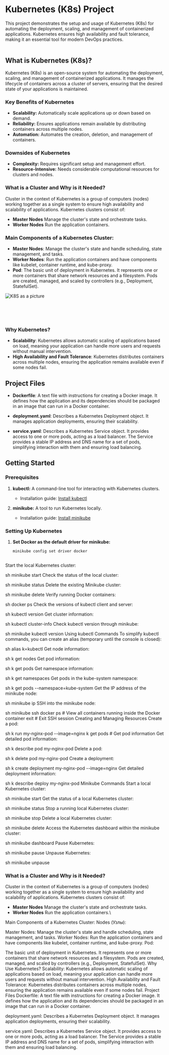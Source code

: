 # Kubernetes (K8s) Project

This project demonstrates the setup and usage of Kubernetes (K8s) for automating the deployment, scaling, and management of containerized applications. Kubernetes ensures high availability and fault tolerance, making it an essential tool for modern DevOps practices.
<br>
<br>

## What is Kubernetes (K8s)?

Kubernetes (K8s) is an open-source system for automating the deployment, scaling, and management of containerized applications. It manages the lifecycle of containers across a cluster of servers, ensuring that the desired state of your applications is maintained.

### Key Benefits of Kubernetes

- **Scalability:** Automatically scale applications up or down based on demand.
- **Reliability:** Ensures applications remain available by distributing containers across multiple nodes.
- **Automation:** Automates the creation, deletion, and management of containers.

### Downsides of Kubernetes

- **Complexity:** Requires significant setup and management effort.
- **Resource-Intensive:** Needs considerable computational resources for clusters and nodes.  
### What is a Cluster and Why is it Needed?
Cluster in the context of Kubernetes is a group of computers (nodes) working together as a single system to ensure high availability and scalability of applications. Kubernetes clusters consist of:

- **Master Nodes** Manage the cluster's state and orchestrate tasks.
- **Worker Nodes** Run the application containers.


### Main Components of a Kubernetes Cluster:

- **Master Nodes**: Manage the cluster's state and handle scheduling, state management, and tasks.
- **Worker Nodes**: Run the application containers and have components like kubelet, container runtime, and kube-proxy.  
- **Pod**: The basic unit of deployment in Kubernetes. It represents one or more containers that share network resources and a filesystem. Pods are created, managed, and scaled by controllers (e.g., Deployment, StatefulSet).  



![K8S as a picture](https://cdn.thenewstack.io/media/2023/10/579e1d5e-image3.png)  


<br>
<br>
<br>


### Why Kubernetes?
- **Scalability**: Kubernetes allows automatic scaling of applications based on load, meaning your application can handle more users and requests without manual intervention.  
- **High Availability and Fault Tolerance**: Kubernetes distributes containers across multiple nodes, ensuring the application remains available even if some nodes fail.  


## Project Files
- **Dockerfile**: A text file with instructions for creating a Docker image. It defines how the application and its dependencies should be packaged in an image that can run in a Docker container.


- **deployment.yaml**: Describes a Kubernetes Deployment object. It manages application deployments, ensuring their scalability.


- **service.yaml**: Describes a Kubernetes Service object. It provides access to one or more pods, acting as a load balancer. The Service provides a stable IP address and DNS name for a set of pods, simplifying interaction with them and ensuring load balancing.



## Getting Started

### Prerequisites

1. **kubectl:** A command-line tool for interacting with Kubernetes clusters.
    - Installation guide: [Install kubectl](https://kubernetes.io/docs/tasks/tools/install-kubectl/)

2. **minikube:** A tool to run Kubernetes locally.
    - Installation guide: [Install minikube](https://kubernetes.io/docs/tasks/tools/install-minikube/)

### Setting Up Kubernetes

1. **Set Docker as the default driver for minikube:**
   ```sh
   minikube config set driver docker



Start the local Kubernetes cluster:

sh
minikube start
Check the status of the local cluster:

sh
minikube status
Delete the existing Minikube cluster:

sh
minikube delete
Verify running Docker containers:

sh
docker ps
Check the versions of kubectl client and server:

sh
kubectl version
Get cluster information:

sh
kubectl cluster-info
Check kubectl version through minikube:

sh
minikube kubectl version
Using kubectl Commands
To simplify kubectl commands, you can create an alias (temporary until the console is closed):

sh
alias k=kubectl
Get node information:

sh
k get nodes
Get pod information:

sh
k get pods
Get namespace information:

sh
k get namespaces
Get pods in the kube-system namespace:

sh
k get pods --namespace=kube-system
Get the IP address of the minikube node:

sh
minikube ip
SSH into the minikube node:

sh
minikube ssh
docker ps  # View all containers running inside the Docker container
exit  # Exit SSH session
Creating and Managing Resources
Create a pod:

sh
k run my-nginx-pod --image=nginx
k get pods  # Get pod information
Get detailed pod information:

sh
k describe pod my-nginx-pod
Delete a pod:

sh
k delete pod my-nginx-pod
Create a deployment:

sh
k create deployment my-nginx-pod --image=nginx
Get detailed deployment information:

sh
k describe deploy my-nginx-pod
Minikube Commands
Start a local Kubernetes cluster:

sh
minikube start
Get the status of a local Kubernetes cluster:

sh
minikube status
Stop a running local Kubernetes cluster:

sh
minikube stop
Delete a local Kubernetes cluster:

sh
minikube delete
Access the Kubernetes dashboard within the minikube cluster:

sh
minikube dashboard
Pause Kubernetes:

sh
minikube pause
Unpause Kubernetes:

sh
minikube unpause
### What is a Cluster and Why is it Needed?
Cluster in the context of Kubernetes is a group of computers (nodes) working together as a single system to ensure high availability and scalability of applications. Kubernetes clusters consist of:

- **Master Nodes** Manage the cluster's state and orchestrate tasks.
- **Worker Nodes** Run the application containers.\


Main Components of a Kubernetes Cluster:
Nodes (Узлы):

Master Nodes: Manage the cluster's state and handle scheduling, state management, and tasks.
Worker Nodes: Run the application containers and have components like kubelet, container runtime, and kube-proxy.
Pod:

The basic unit of deployment in Kubernetes. It represents one or more containers that share network resources and a filesystem. Pods are created, managed, and scaled by controllers (e.g., Deployment, StatefulSet).
Why Use Kubernetes?
Scalability: Kubernetes allows automatic scaling of applications based on load, meaning your application can handle more users and requests without manual intervention.
High Availability and Fault Tolerance: Kubernetes distributes containers across multiple nodes, ensuring the application remains available even if some nodes fail.
Project Files
Dockerfile: A text file with instructions for creating a Docker image. It defines how the application and its dependencies should be packaged in an image that can run in a Docker container.

deployment.yaml: Describes a Kubernetes Deployment object. It manages application deployments, ensuring their scalability.

service.yaml: Describes a Kubernetes Service object. It provides access to one or more pods, acting as a load balancer. The Service provides a stable IP address and DNS name for a set of pods, simplifying interaction with them and ensuring load balancing.
